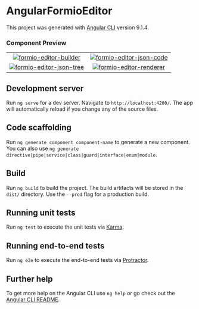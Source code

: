 # AngularFormioEditor

This project was generated with [Angular CLI](https://github.com/angular/angular-cli) version 9.1.4.

### Component Preview
| | |
:-------------------------:|:-------------------------:
[![formio-editor-builder](https://user-images.githubusercontent.com/2366334/81509000-d8d34500-9307-11ea-8d0d-a7cf2da5c7c0.png)](https://user-images.githubusercontent.com/2366334/81509000-d8d34500-9307-11ea-8d0d-a7cf2da5c7c0.png) | [![formio-editor-json-code](https://user-images.githubusercontent.com/2366334/81509005-e5f03400-9307-11ea-9c26-61b027f4062d.png)](https://user-images.githubusercontent.com/2366334/81509005-e5f03400-9307-11ea-9c26-61b027f4062d.png)
[![formio-editor-json-tree](https://user-images.githubusercontent.com/2366334/81509007-e983bb00-9307-11ea-864f-3a0cdbe8192c.png)](https://user-images.githubusercontent.com/2366334/81509007-e983bb00-9307-11ea-864f-3a0cdbe8192c.png) | [![formio-editor-renderer](https://user-images.githubusercontent.com/2366334/81509008-edafd880-9307-11ea-8485-ee82ac05e248.png)](https://user-images.githubusercontent.com/2366334/81509008-edafd880-9307-11ea-8485-ee82ac05e248.png)

## Development server

Run `ng serve` for a dev server. Navigate to `http://localhost:4200/`. The app will automatically reload if you change any of the source files.

## Code scaffolding

Run `ng generate component component-name` to generate a new component. You can also use `ng generate directive|pipe|service|class|guard|interface|enum|module`.

## Build

Run `ng build` to build the project. The build artifacts will be stored in the `dist/` directory. Use the `--prod` flag for a production build.

## Running unit tests

Run `ng test` to execute the unit tests via [Karma](https://karma-runner.github.io).

## Running end-to-end tests

Run `ng e2e` to execute the end-to-end tests via [Protractor](http://www.protractortest.org/).

## Further help

To get more help on the Angular CLI use `ng help` or go check out the [Angular CLI README](https://github.com/angular/angular-cli/blob/master/README.md).
